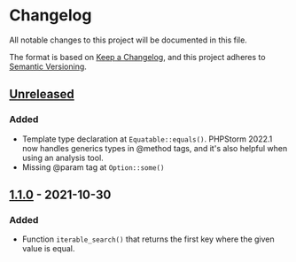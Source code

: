 # Changelog

All notable changes to this project will be documented in this file.

The format is based on [Keep a Changelog](https://keepachangelog.com/en/1.0.0/),
and this project adheres to [Semantic Versioning](https://semver.org/spec/v2.0.0.html).

## [Unreleased]

### Added
- Template type declaration at `Equatable::equals()`. PHPStorm 2022.1 now handles generics types in @method tags, and it's also helpful when using an analysis tool.
- Missing @param tag at `Option::some()`

## [1.1.0] - 2021-10-30

### Added
- Function `iterable_search()` that returns the first key where the given value is equal.

[unreleased]: https://github.com/jungi-php/common/compare/v1.1.0...HEAD
[1.1.0]: https://github.com/jungi-php/common/compare/v1.0.0...v1.1.0
